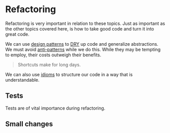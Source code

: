 # Refactoring

Refactoring is very important in relation to these topics.
Just as important as the other topics covered here, is how to take good code and turn it into great code.

We can use [design patterns](../patterns/index.md) to [DRY] up code and generalize abstractions.
We must avoid [anti-patterns](../anti_patterns/index.md) while we do this.
While they may be tempting to employ, their costs outweigh their benefits.

> Shortcuts make for long days.

We can also use [idioms](../idioms/index.md) to structure our code in a way that is understandable.

## Tests

Tests are of vital importance during refactoring.

## Small changes

[DRY]: https://en.wikipedia.org/wiki/Don%27t_repeat_yourself
